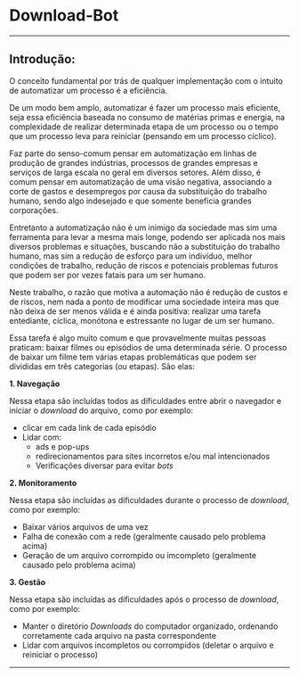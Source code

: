 # Download-Bot

___
## Introdução:


  O conceito fundamental por trás de qualquer implementação com o intuito de automatizar um processo é a eficiência.
  
  De um modo bem amplo, automatizar é fazer um processo mais eficiente, seja essa eficiência baseada no consumo de matérias primas e energia, na complexidade de realizar determinada etapa de um processo ou o tempo que um processo leva para reiniciar (pensando em um processo cíclico).
  
   Faz parte do senso-comum pensar em automatização em linhas de produção de grandes indústrias, processos de grandes empresas e serviços de larga escala no geral em diversos setores. Além disso, é comum pensar em automatização de uma visão negativa, associando a corte de gastos e desempregos por causa da substituição do trabalho humano, sendo algo indesejado e que somente beneficia grandes corporações.
   
   Entretanto a automatização não é um inimigo da sociedade mas sim uma ferramenta para levar a mesma mais longe, podendo ser aplicada nos mais diversos problemas e situações, buscando não a substituição do trabalho humano, mas sim a redução de esforço para um indivíduo, melhor condições de trabalho, redução de riscos e potenciais problemas futuros que podem ser por vezes fatais para um ser humano.
   
   Neste trabalho, o razão que motiva a automação  não é redução de custos e de riscos, nem nada a ponto de modificar uma sociedade inteira mas que não deixa de ser menos válida e é ainda positiva: realizar uma tarefa entediante, cíclica, monótona e estressante no lugar de um ser humano.
   
   Essa tarefa é algo muito comum e que provavelmente muitas pessoas praticam: baixar filmes ou episódios de uma determinada série. O processo de baixar um filme tem várias etapas problemáticas que podem ser divididas em três categorias (ou etapas). São elas:
   
**1. Navegação**

Nessa etapa são incluídas todos as dificuldades entre abrir o navegador e iniciar o *download* do arquivo, como por exemplo:
* clicar em cada link de cada episódio
* Lidar com:
    * ads e pop-ups
    * redirecionamentos para sites incorretos e/ou mal intencionados
    * Verificações diversar para evitar *bots*
    
**2. Monitoramento**

Nessa etapa são incluídas as dificuldades durante o processo de *download*, como por exemplo:
* Baixar vários arquivos de uma vez
* Falha de conexão com a rede (geralmente causado pelo problema acima)
* Geração de um arquivo corrompido ou imcompleto (geralmente causado pelo problema acima)


**3. Gestão**

Nessa etapa são incluídas as dificuldades após o processo de *download*, como por exemplo:
* Manter o diretório *Downloads* do computador organizado, ordenando corretamente cada arquivo na pasta correspondente
* Lidar com arquivos incompletos ou corrompidos (deletar o arquivo e reiniciar o processo)

___
